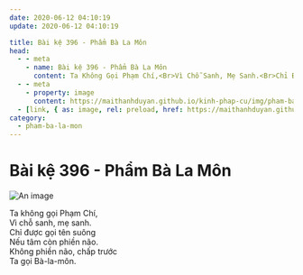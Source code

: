 ```yaml
---
date: 2020-06-12 04:10:19
update: 2020-06-12 04:10:19

title: Bài kệ 396 - Phẩm Bà La Môn
head:
  - - meta
    - name: Bài kệ 396 - Phẩm Bà La Môn
      content: Ta Không Gọi Phạm Chí,<Br>Vì Chỗ Sanh, Mẹ Sanh.<Br>Chỉ Được Gọi Tên Suông<Br>Nếu Tâm Còn Phiền Não.<Br>Không Phiền Não, Chấp Trước<Br>Ta Gọi Bà-La-Môn.<Br>
  - - meta
    - property: image
      content: https://maithanhduyan.github.io/kinh-phap-cu/img/pham-ba-la-mon/pham-ba-la-mon-396.jpg
  - [link, { as: image, rel: preload, href: https://maithanhduyan.github.io/kinh-phap-cu/img/pham-ba-la-mon/pham-ba-la-mon-396.jpg }]
category:
  - pham-ba-la-mon
---
```


# Bài kệ 396 - Phẩm Bà La Môn

![An image](/img/pham-ba-la-mon/pham-ba-la-mon-396.jpg)

Ta không gọi Phạm Chí,<br>Vì chỗ sanh, mẹ sanh.<br>Chỉ được gọi tên suông<br>Nếu tâm còn phiền não.<br>Không phiền não, chấp trước<br>Ta gọi Bà-la-môn.<br>
